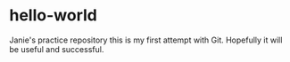 # hello-world
Janie's practice repository
this is my first attempt with Git.  Hopefully it will be useful and successful.

